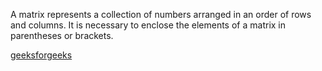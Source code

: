 A matrix represents a collection of numbers arranged in an order of rows and columns. It is necessary to enclose the elements of a matrix in parentheses or brackets.

[geeksforgeeks](https://www.geeksforgeeks.org/matrix/)
